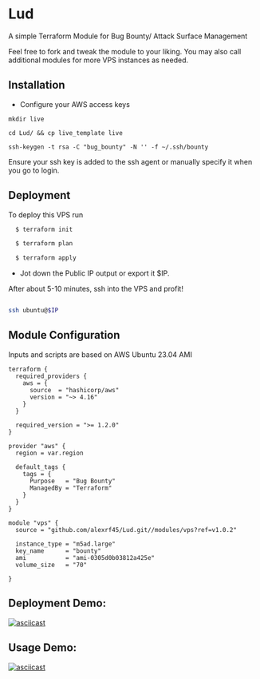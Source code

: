 
# Lud

A simple Terraform Module for Bug Bounty/ Attack Surface Management

Feel free to fork and tweak the module to your liking. You may also call additional modules for more VPS instances as needed. 


## Installation

- Configure your AWS access keys 

`mkdir live`

`cd Lud/ && cp live_template live `

`ssh-keygen -t rsa -C "bug_bounty" -N '' -f ~/.ssh/bounty`

Ensure your ssh key is added to the ssh agent or manually specify it when you go to login.
    
## Deployment

To deploy this VPS run

```bash
  $ terraform init

  $ terraform plan

  $ terraform apply
```
- Jot down the Public IP output or export it $IP.

After about 5-10 minutes, ssh into the VPS and profit!

```bash

ssh ubuntu@$IP

```

## Module Configuration

Inputs and scripts are based on AWS Ubuntu 23.04 AMI

```hcl
terraform {
  required_providers {
    aws = {
      source  = "hashicorp/aws"
      version = "~> 4.16"
    }
  }

  required_version = ">= 1.2.0"
}

provider "aws" {
  region = var.region

  default_tags {
    tags = {
      Purpose   = "Bug Bounty"
      ManagedBy = "Terraform"
    }
  }
}

module "vps" {
  source = "github.com/alexrf45/Lud.git//modules/vps?ref=v1.0.2"

  instance_type = "m5ad.large"
  key_name      = "bounty"
  ami           = "ami-0305d0b03812a425e"
  volume_size   = "70"

}
```


## Deployment Demo:

[![asciicast](https://asciinema.org/a/587510.svg)](https://asciinema.org/a/587510)

## Usage Demo: 

[![asciicast](https://asciinema.org/a/587511.svg)](https://asciinema.org/a/587511)